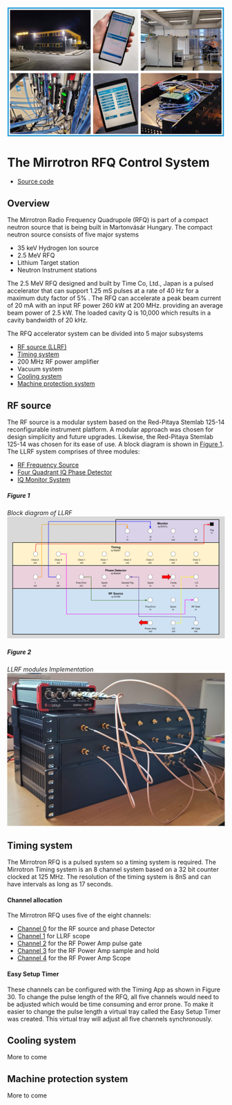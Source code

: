 ![llr](doc/mirrotronSplash.png)
# The Mirrotron RFQ Control System
* <a href="https://github.com/bl-mirrotron" target="_blank">Source code</a>

## Overview
The Mirrotron Radio Frequency Quadrupole (RFQ) is part of a compact neutron source that is being built in Martonvásár Hungary. The compact neutron source consists of five major systems
* 35 keV Hydrogen Ion source
* 2.5 MeV RFQ
* Lithium Target station
* Neutron Instrument stations

The 2.5 MeV RFQ designed and built by Time Co, Ltd., Japan is a pulsed accelerator that can support 1.25 mS pulses at a rate of 40 Hz for a maximum duty factor of 5% . The RFQ can accelerate a peak beam current of 20 mA with an input RF power 260 kW at 200 MHz. providing an average beam power of 2.5 kW. The loaded cavity Q is 10,000 which results in a cavity bandwidth of 20 kHz.

The RFQ accelerator system can be divided into 5 major subsystems
* [RF source (LLRF)](#rf-source)
* [Timing system](#timing-system)
* 200 MHz RF power amplifier
* Vacuum system
* [Cooling system](#cooling-system)
* [Machine protection system](#machine-protection-system)

## RF source
The RF source is a modular system based on the Red-Pitaya Stemlab 125-14 reconfigurable instrument platform. A modular approach was chosen for design simplicity and future upgrades. Likewise, the Red-Pitaya Stemlab 125-14 was chosen for its ease of use. A block diagram is shown in [Figure 1](#figure-1). The LLRF system comprises of three modules:
- [RF Frequency Source](https://bl-mirrotron.github.io/mirrotron-rf-src-tray/)
- [Four Quadrant IQ Phase Detector](https://bl-mirrotron.github.io/mirrotron-phase-detector-tray/)
- [IQ Monitor System](#iq-monitor-system)

##### Figure 1 #####
*Block diagram of LLRF*
![llrf block diagam](doc/LlrfFPDiagram.png)

##### Figure 2 #####
*LLRF modules Implementation*
![llr](doc/llrf.jpg)

## Timing system
The Mirrotron RFQ is a pulsed system so a timing system is required. The Mirrotron Timing system is an 8 channel system based on a 32 bit counter clocked at 125 MHz. The resolution of the timing system is 8nS and can have intervals as long as 17 seconds.

#### Channel allocation
The Mirrotron RFQ uses five of the eight channels:
* <ins>Channel 0</ins>  for the RF source and phase Detector
* <ins>Channel 1</ins>  for LLRF scope
* <ins>Channel 2</ins>  for the RF Power Amp pulse gate
* <ins>Channel 3</ins>  for the RF Power Amp sample and hold
* <ins>Channel 4</ins>  for the RF Power Amp Scope

#### Easy Setup Timer
These channels can be configured with the Timing App as shown in Figure 30. To change the pulse length of the RFQ, all five channels would need to be adjusted which would be time consuming and error prone. To make it easier to change the pulse length a virtual tray called the Easy Setup Timer was created. This virtual tray will adjust all five channels synchronously.

## Cooling system
More to come

## Machine protection system
More to come
